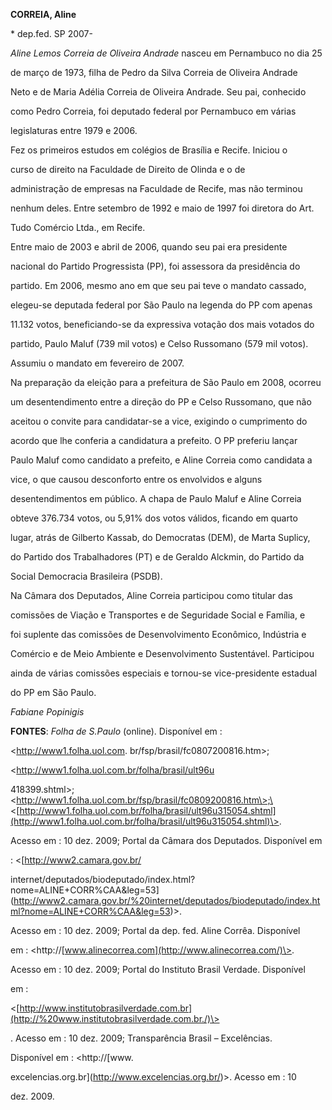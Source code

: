 **CORREIA, Aline**



\* dep.fed. SP 2007-



*Aline Lemos Correia de Oliveira Andrade* nasceu em Pernambuco no dia 25

de março de 1973, filha de Pedro da Silva Correia de Oliveira Andrade

Neto e de Maria Adélia Correia de Oliveira Andrade. Seu pai, conhecido

como Pedro Correia, foi deputado federal por Pernambuco em várias

legislaturas entre 1979 e 2006.



Fez os primeiros estudos em colégios de Brasília e Recife. Iniciou o

curso de direito na Faculdade de Direito de Olinda e o de

administração de empresas na Faculdade de Recife, mas não terminou

nenhum deles. Entre setembro de 1992 e maio de 1997 foi diretora do Art.

Tudo Comércio Ltda., em Recife.



Entre maio de 2003 e abril de 2006, quando seu pai era presidente

nacional do Partido Progressista (PP), foi assessora da presidência do

partido. Em 2006, mesmo ano em que seu pai teve o mandato cassado,

elegeu-se deputada federal por São Paulo na legenda do PP com apenas

11.132 votos, beneficiando-se da expressiva votação dos mais votados do

partido, Paulo Maluf (739 mil votos) e Celso Russomano (579 mil votos).

Assumiu o mandato em fevereiro de 2007.



Na preparação da eleição para a prefeitura de São Paulo em 2008, ocorreu

um desentendimento entre a direção do PP e Celso Russomano, que não

aceitou o convite para candidatar-se a vice, exigindo o cumprimento do

acordo que lhe conferia a candidatura a prefeito. O PP preferiu lançar

Paulo Maluf como candidato a prefeito, e Aline Correia como candidata a

vice, o que causou desconforto entre os envolvidos e alguns

desentendimentos em público. A chapa de Paulo Maluf e Aline Correia

obteve 376.734 votos, ou 5,91% dos votos válidos, ficando em quarto

lugar, atrás de Gilberto Kassab, do Democratas (DEM), de Marta Suplicy,

do Partido dos Trabalhadores (PT) e de Geraldo Alckmin, do Partido da

Social Democracia Brasileira (PSDB).



Na Câmara dos Deputados, Aline Correia participou como titular das

comissões de Viação e Transportes e de Seguridade Social e Família, e

foi suplente das comissões de Desenvolvimento Econômico, Indústria e

Comércio e de Meio Ambiente e Desenvolvimento Sustentável. Participou

ainda de várias comissões especiais e tornou-se vice-presidente estadual

do PP em São Paulo.





*Fabiane Popinigis*





**FONTES**: *Folha de S.Paulo* (online). Disponível em :

\<http://www1.folha.uol.com. br/fsp/brasil/fc0807200816.htm\>;

\<http://www1.folha.uol.com.br/folha/brasil/ult96u

418399.shtml\>;\<http://www1.folha.uol.com.br/fsp/brasil/fc0809200816.htm\>;\<[http://www1.folha.uol.com.br/folha/brasil/ult96u315054.shtml](http://www1.folha.uol.com.br/folha/brasil/ult96u315054.shtml)\>.

Acesso em : 10 dez. 2009; Portal da Câmara dos Deputados. Disponível em

: \<[http://www2.camara.gov.br/

internet/deputados/biodeputado/index.html?nome=ALINE+CORR%CAA&leg=53](http://www2.camara.gov.br/%20internet/deputados/biodeputado/index.html?nome=ALINE+CORR%CAA&leg=53)\>.

Acesso em : 10 dez. 2009; Portal da dep. fed. Aline Corrêa. Disponível

em : \<http://[www.alinecorrea.com](http://www.alinecorrea.com/)\>.

Acesso em : 10 dez. 2009; Portal do Instituto Brasil Verdade. Disponível

em :

\<[http://www.institutobrasilverdade.com.br](http://%20www.institutobrasilverdade.com.br./)\>

. Acesso em : 10 dez. 2009; Transparência Brasil – Excelências.

Disponível em : \<http://[www.

excelencias.org.br](http://www.excelencias.org.br/)\>. Acesso em : 10

dez. 2009.



